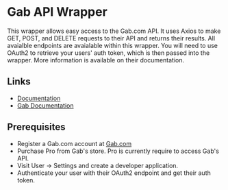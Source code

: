 # Gab API Wrapper
This wrapper allows easy access to the Gab.com API. It uses Axios to make GET, POST, and DELETE requests to their API and returns their results. All avaialble endpoints are avaialable within this wrapper.
You will need to use OAuth2 to retrieve your users' auth token, which is then passed into the wrapper. More information is available on their documentation.

## Links
- [Documentation]()
- [Gab Documentation](https://developers.gab.com/)

## Prerequisites
- Register a Gab.com account at [Gab.com](https://gab.com/)
- Purchase Pro from Gab's store. Pro is currently require to access Gab's API.
- Visit User -> Settings and create a developer application.
- Authenticate your user with their OAuth2 endpoint and get their auth token.

